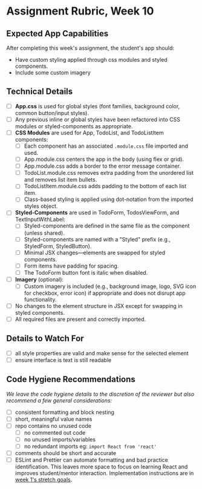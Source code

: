 # Assignment Rubric, Week 10

## Expected App Capabilities

After completing this week's assignment, the student's app should:

- Have custom styling applied through css modules and styled components.
- Include some custom imagery

## Technical Details

- [ ] **App.css** is used for global styles (font families, background color, common button/input styles).
- [ ] Any previous inline or global styles have been refactored into CSS modules or styled-components as appropriate.
- [ ] **CSS Modules** are used for App, TodoList, and TodoListItem components:
  - [ ] Each component has an associated `.module.css` file imported and used.
  - [ ] App.module.css centers the app in the body (using flex or grid).
  - [ ] App.module.css adds a border to the error message container.
  - [ ] TodoList.module.css removes extra padding from the unordered list and removes list item bullets.
  - [ ] TodoListItem.module.css adds padding to the bottom of each list item.
  - [ ] Class-based styling is applied using dot-notation from the imported styles object.
- [ ] **Styled-Components** are used in TodoForm, TodosViewForm, and TextInputWithLabel:
  - [ ] Styled-components are defined in the same file as the component (unless shared).
  - [ ] Styled-components are named with a "Styled" prefix (e.g., StyledForm, StyledButton).
  - [ ] Minimal JSX changes—elements are swapped for styled components.
  - [ ] Form items have padding for spacing.
  - [ ] The TodoForm button font is italic when disabled.
- [ ] **Imagery** (optional):
  - [ ] Custom imagery is included (e.g., background image, logo, SVG icon for checkbox, error icon) if appropriate and does not disrupt app functionality.
- [ ] No changes to the element structure in JSX except for swapping in styled components.
- [ ] All required files are present and correctly imported.

## Details to Watch For

- [ ] all style properties are valid and make sense for the selected element
- [ ] ensure interface is text is still readable

## Code Hygiene Recommendations

*We leave the code hygiene details to the discretion of the reviewer but also recommend a few general considerations:*

- [ ] consistent formatting and block nesting
- [ ] short, meaningful value names
- [ ] repo contains no unused code
  - [ ] no commented out code
  - [ ] no unused imports/variables
  - [ ] no redundant imports eg: `import React from 'react'`
- [ ] comments should be short and accurate
- [ ] ESLint and Prettier can automate formatting and bad practice identification. This leaves more space to focus on learning React and improves student/mentor interaction. Implementation instructions are in [week 1's stretch goals](https://github.com/Code-the-Dream-School/react-curriculum-v3/blob/main/learns-app-content/assignments/week-01.md#stretch-goals-instructions-optional).
